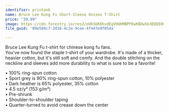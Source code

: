 ```yaml
---
identifier: printank
name: Bruce Lee Kung Fu Short-Sleeve Unisex T-Shirt
price: "39.99"
image: https://cdn.forestry.io/res2/oUkSUK6hsdEgVHUHMBPPEwKBDwSb3DQQI0C7ciCz-Nk/fit/512/512/sm/0/aHR0cHM6Ly9hcHAu/Zm9yZXN0cnkuaW8v/cmFpbHMvYWN0aXZl/X3N0b3JhZ2UvYmxv/YnMvZXlKZmNtRnBi/SE1pT25zaWJXVnpj/MkZuWlNJNklrSkJh/SEJDVFVWWU5tZFpQ/U0lzSW1WNGNDSTZi/blZzYkN3aWNIVnlJ/am9pWW14dllsOXBa/Q0o5ZlE9PS0tMjYw/MTNhNjNkMDFhNDli/Y2VhZDdkYTY1YzVi/YThmMjA1MjM2NDI5/Ni9TbmlwYXN0ZV8y/MDIwLTA4LTIwXzE4/LTQ1LTUwLmpwZw
file_guid: '09e589c7-3d18-4c2e-9cee-4f447e9f054a'

---
```

Bruce Lee Kung Fu t-shirt for chinese kong fu fans.  
You've now found the staple t-shirt of your wardrobe. It's made of a thicker, heavier cotton, but it's still soft and comfy. And the double stitching on the neckline and sleeves add more durability to what is sure to be a favorite!  
  
• 100% ring-spun cotton  
• Sport grey is 90% ring-spun cotton, 10% polyester  
• Dark heather is 65% polyester, 35% cotton  
• 4.5 oz/y² (153 g/m²)  
• Pre-shrunk  
• Shoulder-to-shoulder taping  
• Quarter-turned to avoid crease down the center